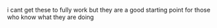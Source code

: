 i cant get these to fully work but they are a good starting point for those who know what they are doing 

